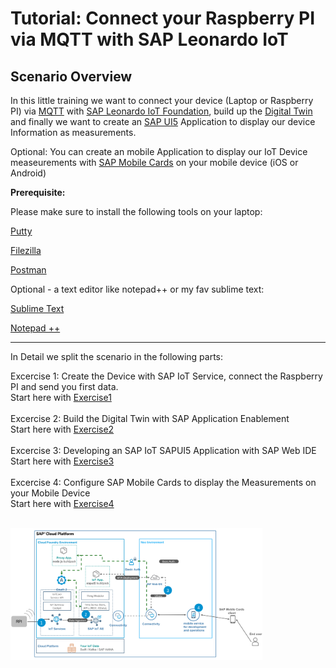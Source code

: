 # Tutorial: Connect your Raspberry PI via MQTT with SAP Leonardo IoT

## Scenario Overview

In this little training we want to connect your device (Laptop or Raspberry PI) via [MQTT](http://mqtt.org/) with [SAP Leonardo IoT Foundation](https://help.sap.com/viewer/product/SAP_CP_IOT_CF/Cloud/en-US), build up the [Digital Twin](https://www.sap.com/documents/2017/10/beb6f299-db7c-0010-82c7-eda71af511fa.html) and finally we want to create an [SAP UI5](https://sapui5.hana.ondemand.com/) Application to display our device Information as measurements.

Optional: You can create an mobile Application to display our IoT Device measeurements with [SAP Mobile Cards](https://www.sap.com/germany/developer/topics/mobile/content2go.html) on your mobile device (iOS or Android)

**Prerequisite:**

Please make sure to install the following tools on your laptop:

[Putty](https://www.putty.org/)

[Filezilla](https://filezilla-project.org/)

[Postman](https://www.getpostman.com/)

Optional - a text editor like notepad++ or my fav sublime text:

[Sublime Text](https://www.sublimetext.com/)

[Notepad ++](https://notepad-plus-plus.org/)

-----

In Detail we split the scenario in the following parts:

Excercise 1: Create the Device with SAP IoT Service, connect the Raspberry PI and send you first data.
<br>Start here with [Exercise1](./exercise1/README.md)
<br><br>
Excercise 2: Build the Digital Twin with SAP Application Enablement
<br>Start here with [Exercise2](./exercise2/README.md)
<br><br>
Excercise 3: Developing an SAP IoT SAPUI5 Application with SAP Web IDE
<br>Start here with [Exercise3](./exercise3/README.md)
<br><br>
Excercise 4: Configure SAP Mobile Cards to display the Measurements on your Mobile Device
<br>Start here with [Exercise4](./exercise4/README.md)
<br><br>

<img src="./scenario.PNG" alt="scenario" width="80%">


